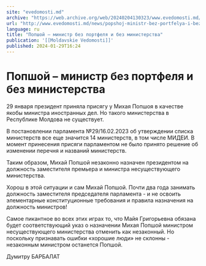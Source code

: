```yaml
---
site: "evedomosti.md"
archive: "https://web.archive.org/web/20240204130323/www.evedomosti.md/news/popshoj-ministr-bez-portfelya-i-bez-ministerstva"
url: "http://www.evedomosti.md/news/popshoj-ministr-bez-portfelya-i-bez-ministerstva"
language: ru
title: "Попшой – министр без портфеля и без министерства"
publication: '[[Moldavskie Vedomosti]]'
published: 2024-01-29T16:24
---
```


# Попшой – министр без портфеля и без министерства

29 января президент приняла присягу у Михая Попшоя в качестве якобы министра иностранных дел. Но такого министерства в Республике Молдова не существует.

В постановлении парламента №29/16.02.2023 об утверждении списка министерств все еще значится 14 министерств, в том числе МИДЕИ. В момент принесения присяги парламентом не было принято решение об изменении перечня и названий министерств.

Таким образом, Михай Попшой незаконно назначен президентом на должность заместителя премьера и министра несуществующего министерства.

Хорош в этой ситуации и сам Михай Попшой. Почти два года занимать должность заместителя председателя парламента - и не освоить элементарные конституционные требования и правила назначения на должность министров!

Самое пикантное во всех этих играх то, что Майя Григорьевна обязана будет соответствующий указ о назначении Михая Попшой министром несуществующего министерства отменить как незаконный. Но поскольку признавать ошибки «хорошие люди» не склонны - незаконным министром останется Попшой.

Думитру БАРБАЛАТ